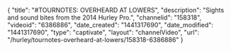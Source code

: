 {
    "title": "#TOURNOTES: OVERHEARD AT LOWERS",
    "description": "Sights and sound bites from the 2014 Hurley Pro.",
    "channelid": "158318",
    "videoid": "6386886",
    "date_created": "1441317690",
    "date_modified": "1441317690",
    "type": "captivate",
    "layout": "channelVideo",
    "url": "\/hurley\/tournotes-overheard-at-lowers\/158318-6386886"
}